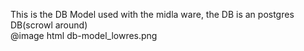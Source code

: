 This is the DB Model used with the midla ware, the DB is an postgres DB(scrowl around)    
@image html db-model_lowres.png
